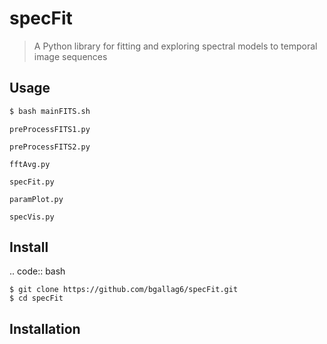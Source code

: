 # specFit

> A Python library for fitting and exploring spectral models to temporal image sequences



## Usage

```sh
$ bash mainFITS.sh
```


```
preProcessFITS1.py

preProcessFITS2.py

fftAvg.py

specFit.py

paramPlot.py

specVis.py
```


## Install

.. code:: bash

    $ git clone https://github.com/bgallag6/specFit.git
    $ cd specFit


Installation
------------